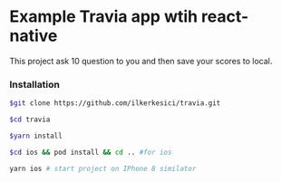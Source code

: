 # Example Travia app wtih react-native
This project ask 10 question to you and then save your scores to local.



### Installation

```sh
$git clone https://github.com/ilkerkesici/travia.git

$cd travia

$yarn install

$cd ios && pod install && cd .. #for ios

yarn ios # start project on IPhone 8 similator

```
